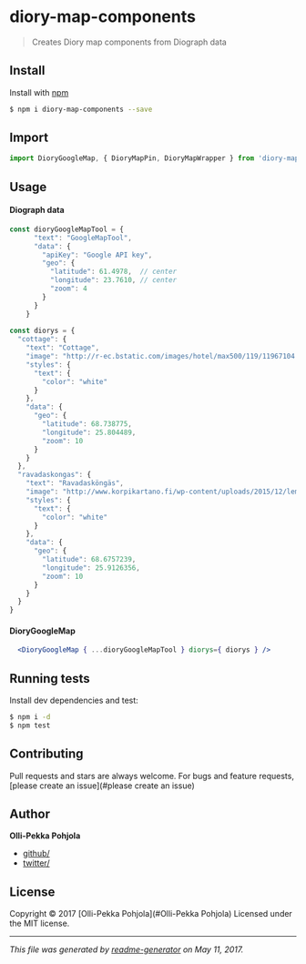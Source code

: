 # diory-map-components

> Creates Diory map components from Diograph data

## Install

Install with [npm](https://www.npmjs.com/)

```sh
$ npm i diory-map-components --save
```

## Import

```js
import DioryGoogleMap, { DioryMapPin, DioryMapWrapper } from 'diory-map-components'

```

## Usage

#### Diograph data
```js
const dioryGoogleMapTool = {
      "text": "GoogleMapTool",
      "data": {
        "apiKey": "Google API key",
        "geo": {
          "latitude": 61.4978,  // center 
          "longitude": 23.7610, // center
          "zoom": 4
        }
      }
    }
    
const diorys = {
  "cottage": {
    "text": "Cottage",
    "image": "http://r-ec.bstatic.com/images/hotel/max500/119/11967104.jpg",
    "styles": {
      "text": {
        "color": "white"
      }
    },
    "data": {
      "geo": {
        "latitude": 68.738775,
        "longitude": 25.804489,
        "zoom": 10
      }
    }
  },
  "ravadaskongas": {
    "text": "Ravadasköngäs",
    "image": "http://www.korpikartano.fi/wp-content/uploads/2015/12/lemmenjoki2.jpg",
    "styles": {
      "text": {
        "color": "white"
      }
    },
    "data": {
      "geo": {
        "latitude": 68.6757239,
        "longitude": 25.9126356,
        "zoom": 10
      }
    }
  }
}  
```

#### DioryGoogleMap
```jsx
  <DioryGoogleMap { ...dioryGoogleMapTool } diorys={ diorys } />
```

## Running tests

Install dev dependencies and test:

```sh
$ npm i -d
$ npm test
```

## Contributing

Pull requests and stars are always welcome. For bugs and feature requests, [please create an issue](#please create an issue)

## Author

**Olli-Pekka Pohjola**

* [github/](https://github.com/)
* [twitter/](http://twitter.com/)

## License

Copyright © 2017 [Olli-Pekka Pohjola](#Olli-Pekka Pohjola)
Licensed under the MIT license.

***

_This file was generated by [readme-generator](https://github.com/jonschlinkert/readme-generator) on May 11, 2017._
